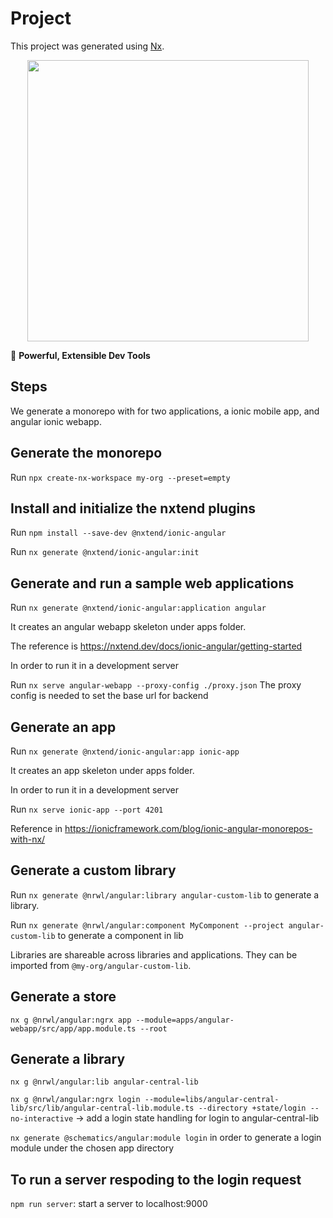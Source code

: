 

# Project

This project was generated using [Nx](https://nx.dev).

<p style="text-align: center;"><img src="https://raw.githubusercontent.com/nrwl/nx/master/images/nx-logo.png" width="450"></p>

🔎 **Powerful, Extensible Dev Tools**

## Steps

We generate a monorepo with for two applications, a ionic mobile app, and angular ionic webapp.

## Generate the monorepo

Run `npx create-nx-workspace my-org --preset=empty`

## Install and initialize the nxtend plugins

Run `npm install --save-dev @nxtend/ionic-angular`

Run `nx generate @nxtend/ionic-angular:init`

## Generate and run a sample web applications

Run `nx generate @nxtend/ionic-angular:application angular`

It creates an angular webapp skeleton under apps folder.

The reference is
https://nxtend.dev/docs/ionic-angular/getting-started

In order to run it in a development server

Run `nx serve angular-webapp --proxy-config ./proxy.json` 
The proxy config is needed to set the base url for backend

## Generate an app

Run `nx generate @nxtend/ionic-angular:app ionic-app`

It creates an app skeleton under apps folder.

In order to run it in a development server

Run `nx serve ionic-app --port 4201`

Reference in https://ionicframework.com/blog/ionic-angular-monorepos-with-nx/

## Generate a custom library

Run `nx generate @nrwl/angular:library angular-custom-lib` to generate a library.

Run `nx generate @nrwl/angular:component MyComponent --project angular-custom-lib` to generate a component in lib

Libraries are shareable across libraries and applications. They can be imported from `@my-org/angular-custom-lib`.

## Generate a store 

`nx g @nrwl/angular:ngrx app --module=apps/angular-webapp/src/app/app.module.ts --root`

## Generate a library

`nx g @nrwl/angular:lib angular-central-lib`

`nx g @nrwl/angular:ngrx login --module=libs/angular-central-lib/src/lib/angular-central-lib.module.ts --directory +state/login --no-interactive` -> add a login state handling for login to angular-central-lib

`nx generate @schematics/angular:module login` in order to generate a login module under the chosen app directory

## To run a server respoding to the login request

`npm run server`: start a server to localhost:9000